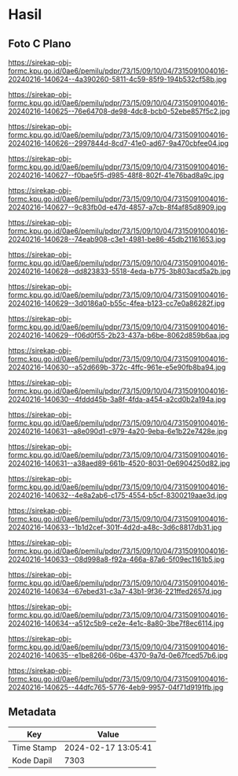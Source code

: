 # Hasil

## Foto C Plano

https://sirekap-obj-formc.kpu.go.id/0ae6/pemilu/pdpr/73/15/09/10/04/7315091004016-20240216-140624--4a390260-5811-4c59-85f9-194b532cf58b.jpg

https://sirekap-obj-formc.kpu.go.id/0ae6/pemilu/pdpr/73/15/09/10/04/7315091004016-20240216-140625--76e64708-de98-4dc8-bcb0-52ebe857f5c2.jpg

https://sirekap-obj-formc.kpu.go.id/0ae6/pemilu/pdpr/73/15/09/10/04/7315091004016-20240216-140626--2997844d-8cd7-41e0-ad67-9a470cbfee04.jpg

https://sirekap-obj-formc.kpu.go.id/0ae6/pemilu/pdpr/73/15/09/10/04/7315091004016-20240216-140627--f0bae5f5-d985-48f8-802f-41e76bad8a9c.jpg

https://sirekap-obj-formc.kpu.go.id/0ae6/pemilu/pdpr/73/15/09/10/04/7315091004016-20240216-140627--9c83fb0d-e47d-4857-a7cb-8f4af85d8909.jpg

https://sirekap-obj-formc.kpu.go.id/0ae6/pemilu/pdpr/73/15/09/10/04/7315091004016-20240216-140628--74eab908-c3e1-4981-be86-45db21161653.jpg

https://sirekap-obj-formc.kpu.go.id/0ae6/pemilu/pdpr/73/15/09/10/04/7315091004016-20240216-140628--dd823833-5518-4eda-b775-3b803acd5a2b.jpg

https://sirekap-obj-formc.kpu.go.id/0ae6/pemilu/pdpr/73/15/09/10/04/7315091004016-20240216-140629--3d0186a0-b55c-4fea-b123-cc7e0a86282f.jpg

https://sirekap-obj-formc.kpu.go.id/0ae6/pemilu/pdpr/73/15/09/10/04/7315091004016-20240216-140629--f06d0f55-2b23-437a-b6be-8062d859b6aa.jpg

https://sirekap-obj-formc.kpu.go.id/0ae6/pemilu/pdpr/73/15/09/10/04/7315091004016-20240216-140630--a52d669b-372c-4ffc-961e-e5e90fb8ba94.jpg

https://sirekap-obj-formc.kpu.go.id/0ae6/pemilu/pdpr/73/15/09/10/04/7315091004016-20240216-140630--4fddd45b-3a8f-4fda-a454-a2cd0b2a194a.jpg

https://sirekap-obj-formc.kpu.go.id/0ae6/pemilu/pdpr/73/15/09/10/04/7315091004016-20240216-140631--a8e090d1-c979-4a20-9eba-6e1b22e7428e.jpg

https://sirekap-obj-formc.kpu.go.id/0ae6/pemilu/pdpr/73/15/09/10/04/7315091004016-20240216-140631--a38aed89-661b-4520-8031-0e6904250d82.jpg

https://sirekap-obj-formc.kpu.go.id/0ae6/pemilu/pdpr/73/15/09/10/04/7315091004016-20240216-140632--4e8a2ab6-c175-4554-b5cf-8300219aae3d.jpg

https://sirekap-obj-formc.kpu.go.id/0ae6/pemilu/pdpr/73/15/09/10/04/7315091004016-20240216-140633--1b1d2cef-301f-4d2d-a48c-3d6c8817db31.jpg

https://sirekap-obj-formc.kpu.go.id/0ae6/pemilu/pdpr/73/15/09/10/04/7315091004016-20240216-140633--08d998a8-f92a-466a-87a6-5f09ec1161b5.jpg

https://sirekap-obj-formc.kpu.go.id/0ae6/pemilu/pdpr/73/15/09/10/04/7315091004016-20240216-140634--67ebed31-c3a7-43b1-9f36-221ffed2657d.jpg

https://sirekap-obj-formc.kpu.go.id/0ae6/pemilu/pdpr/73/15/09/10/04/7315091004016-20240216-140634--a512c5b9-ce2e-4e1c-8a80-3be7f8ec6114.jpg

https://sirekap-obj-formc.kpu.go.id/0ae6/pemilu/pdpr/73/15/09/10/04/7315091004016-20240216-140635--e1be8266-06be-4370-9a7d-0e67fced57b6.jpg

https://sirekap-obj-formc.kpu.go.id/0ae6/pemilu/pdpr/73/15/09/10/04/7315091004016-20240216-140625--44dfc765-5776-4eb9-9957-04f71d9191fb.jpg


## Metadata

| Key        | Value               |
| ---------- | ------------------- |
| Time Stamp | 2024-02-17 13:05:41 |
| Kode Dapil | 7303                |



